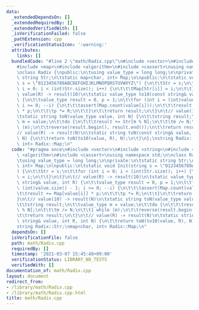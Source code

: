 ```yaml
---
data:
  _extendedDependsOn: []
  _extendedRequiredBy: []
  _extendedVerifiedWith: []
  _isVerificationFailed: false
  _pathExtension: cpp
  _verificationStatusIcon: ':warning:'
  attributes:
    links: []
  bundledCode: "#line 2 \"math/Radix.cpp\"\n#include <vector>\n#include <string>\n\
    #include <map>\n#include <algorithm>\n#include <cassert>\nusing namespace std;\n\
    \nclass Radix {\npublic:\n\tusing value_type = long long;\n\nprivate:\n\tstatic\
    \ string Str;\n\tstatic map<char, int> Map;\n\npublic:\n\tstatic void Init(string\
    \ s = \"0123456789ABCDEFGHIJKLMNOPQRSTUVWXYZ\") {\n\t\tStr = s;\n\t\tfor (int\
    \ i = 0; i < (int)Str.size(); i++) {\n\t\t\tMap[Str[i]] = i;\n\t\t}\n\t}\n\t//\
    \ value(R) -> result(10)\n\tstatic value_type to10(const string& value, int R)\
    \ {\n\t\tvalue_type result = 0, p = 1;\n\t\tfor (int i = (int)value.size() - 1;\
    \ i >= 0; --i) {\n\t\t\tassert(Map.count(value[i]));\n\t\t\tresult += Map[value[i]]\
    \ * p;\n\t\t\tp *= R;\n\t\t}\n\t\treturn result;\n\t}\n\t// value(10) -> result(N)\n\
    \tstatic string toN(value_type value, int N) {\n\t\tstring result;\n\t\tvalue_type\
    \ m = value;\n\t\tdo {\n\t\t\tresult += Str[m % N];\n\t\t\tm /= N;\n\t\t} while\
    \ (m);\n\t\treverse(result.begin(), result.end());\n\t\treturn result;\n\t}\n\t\
    // value(R) -> result(N)\n\tstatic string toN(const string& value, int R, int\
    \ N) {\n\t\treturn toN(to10(value, R), N);\n\t}\n};\nstring Radix::Str;\nmap<char,\
    \ int> Radix::Map;\n"
  code: "#pragma once\n#include <vector>\n#include <string>\n#include <map>\n#include\
    \ <algorithm>\n#include <cassert>\nusing namespace std;\n\nclass Radix {\npublic:\n\
    \tusing value_type = long long;\n\nprivate:\n\tstatic string Str;\n\tstatic map<char,\
    \ int> Map;\n\npublic:\n\tstatic void Init(string s = \"0123456789ABCDEFGHIJKLMNOPQRSTUVWXYZ\"\
    ) {\n\t\tStr = s;\n\t\tfor (int i = 0; i < (int)Str.size(); i++) {\n\t\t\tMap[Str[i]]\
    \ = i;\n\t\t}\n\t}\n\t// value(R) -> result(10)\n\tstatic value_type to10(const\
    \ string& value, int R) {\n\t\tvalue_type result = 0, p = 1;\n\t\tfor (int i =\
    \ (int)value.size() - 1; i >= 0; --i) {\n\t\t\tassert(Map.count(value[i]));\n\t\
    \t\tresult += Map[value[i]] * p;\n\t\t\tp *= R;\n\t\t}\n\t\treturn result;\n\t\
    }\n\t// value(10) -> result(N)\n\tstatic string toN(value_type value, int N) {\n\
    \t\tstring result;\n\t\tvalue_type m = value;\n\t\tdo {\n\t\t\tresult += Str[m\
    \ % N];\n\t\t\tm /= N;\n\t\t} while (m);\n\t\treverse(result.begin(), result.end());\n\
    \t\treturn result;\n\t}\n\t// value(R) -> result(N)\n\tstatic string toN(const\
    \ string& value, int R, int N) {\n\t\treturn toN(to10(value, R), N);\n\t}\n};\n\
    string Radix::Str;\nmap<char, int> Radix::Map;\n"
  dependsOn: []
  isVerificationFile: false
  path: math/Radix.cpp
  requiredBy: []
  timestamp: '2021-03-07 15:45:48+09:00'
  verificationStatus: LIBRARY_NO_TESTS
  verifiedWith: []
documentation_of: math/Radix.cpp
layout: document
redirect_from:
- /library/math/Radix.cpp
- /library/math/Radix.cpp.html
title: math/Radix.cpp
---
```

